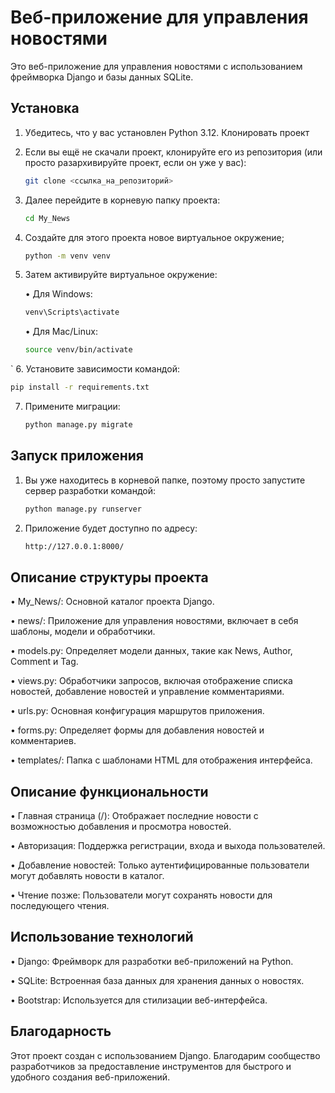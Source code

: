 # Веб-приложение для управления новостями

Это веб-приложение для управления новостями с использованием фреймворка Django и базы данных SQLite.

## Установка

1. Убедитесь, что у вас установлен Python 3.12.
Клонировать проект

2. Если вы ещё не скачали проект, клонируйте его из репозитория (или просто разархивируйте проект, если он уже у вас):

   ```bash
   git clone <ссылка_на_репозиторий>
   ```
   
3. Далее перейдите в корневую папку проекта:
    
    ```bash
    cd My_News
   ```

4. Создайте для этого проекта новое виртуальное окружение;

   ```bash
   python -m venv venv
   ```
   
5. Затем активируйте виртуальное окружение:

   • Для Windows:

   ```bash
   venv\Scripts\activate
   ```
   
   • Для Mac/Linux:

   ```bash
   source venv/bin/activate
   ```
`
6. Установите зависимости командой:

   ```bash
   pip install -r requirements.txt
   ```
   
7. Примените миграции: 

   ```bash
   python manage.py migrate
   ```
   
## Запуск приложения

   
1. Вы уже находитесь в корневой папке, поэтому просто запустите сервер разработки командой:

   ```bash
   python manage.py runserver
   ```
   
2. Приложение будет доступно по адресу:

   ```bash
   http://127.0.0.1:8000/
   ```
   
## Описание структуры проекта

• My_News/: Основной каталог проекта Django.

• news/: Приложение для управления новостями, включает в себя шаблоны, модели и обработчики.

• models.py: Определяет модели данных, такие как News, Author, Comment и Tag.

• views.py: Обработчики запросов, включая отображение списка новостей, добавление новостей и управление комментариями.

• urls.py: Основная конфигурация маршрутов приложения.

• forms.py: Определяет формы для добавления новостей и комментариев.

• templates/: Папка с шаблонами HTML для отображения интерфейса.

## Описание функциональности

• Главная страница (/): Отображает последние новости с возможностью добавления и просмотра новостей.

• Авторизация: Поддержка регистрации, входа и выхода пользователей.

• Добавление новостей: Только аутентифицированные пользователи могут добавлять новости в каталог.

• Чтение позже: Пользователи могут сохранять новости для последующего чтения.

## Использование технологий

• Django: Фреймворк для разработки веб-приложений на Python.

• SQLite: Встроенная база данных для хранения данных о новостях.

• Bootstrap: Используется для стилизации веб-интерфейса.

## Благодарность

Этот проект создан с использованием Django. Благодарим сообщество разработчиков за предоставление инструментов для быстрого и удобного создания веб-приложений.
